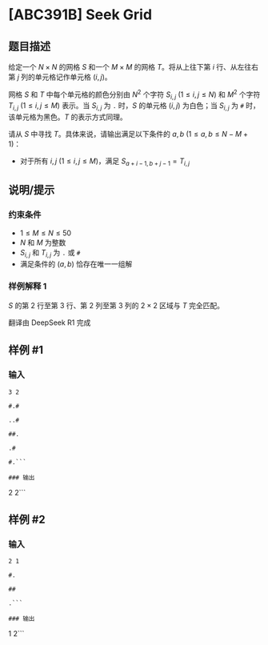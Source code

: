 # [ABC391B] Seek Grid

## 题目描述

[problemUrl]: https://atcoder.jp/contests/abc391/tasks/abc391_b

给定一个 $N \times N$ 的网格 $S$ 和一个 $M \times M$ 的网格 $T$。将从上往下第 $i$ 行、从左往右第 $j$ 列的单元格记作单元格 $(i,j)$。

网格 $S$ 和 $T$ 中每个单元格的颜色分别由 $N^2$ 个字符 $S_{i,j} \ (1 \leq i,j \leq N)$ 和 $M^2$ 个字符 $T_{i,j} \ (1 \leq i,j \leq M)$ 表示。当 $S_{i,j}$ 为 `.` 时，$S$ 的单元格 $(i,j)$ 为白色；当 $S_{i,j}$ 为 `#` 时，该单元格为黑色。$T$ 的表示方式同理。

请从 $S$ 中寻找 $T$。具体来说，请输出满足以下条件的 $a,b \ (1 \leq a,b \leq N-M+1)$：

- 对于所有 $i,j \ (1 \leq i,j \leq M)$，满足 $S_{a+i-1,b+j-1} = T_{i,j}$

## 说明/提示

### 约束条件

- $1 \leq M \leq N \leq 50$
- $N$ 和 $M$ 为整数
- $S_{i,j}$ 和 $T_{i,j}$ 为 `.` 或 `#`
- 满足条件的 $(a,b)$ 恰存在唯一一组解

### 样例解释 1

$S$ 的第 $2$ 行至第 $3$ 行、第 $2$ 列至第 $3$ 列的 $2 \times 2$ 区域与 $T$ 完全匹配。

翻译由 DeepSeek R1 完成

## 样例 #1

### 输入

```
3 2
#.#
..#
##.
.#
#.```

### 输出

```
2 2```

## 样例 #2

### 输入

```
2 1
#.
##
.```

### 输出

```
1 2```


